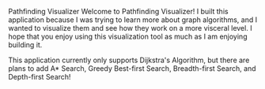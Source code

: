 Pathfinding Visualizer
Welcome to Pathfinding Visualizer! I built this application because I was trying to learn more about  graph algorithms, and I wanted to visualize them and see how they work on a more visceral level. I hope that you enjoy using this visualization tool as much as I am enjoying building it.

This application currently only supports Dijkstra's Algorithm, but there are plans to add A* Search, Greedy Best-first Search, Breadth-first Search, and Depth-first Search!
